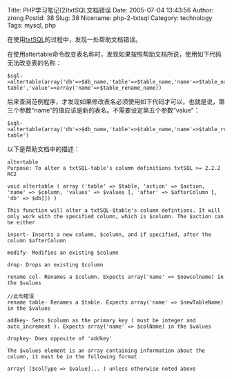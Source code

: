 Title: PHP学习笔记(2)txtSQL文档错误
Date: 2005-07-04 13:43:56
Author: zrong
Postid: 38
Slug: 38
Nicename: php-2-txtsql
Category: technology
Tags: mysql, php

在使用[txtSQL](http://chibiguy.dotgeek.org/index.php)的过程中，发现一处帮助文档错误。<!--more-->

在使用altertable命令改变表名称时，发现如果按照帮助文档所说，使用如下代码无法改变表的名称：

    $sql->altertable(array('db'=>$db_name,'table'=>$table_name,'name'=>$table_name,'action'=>'rename table','value'=>array('name'=>$table_rename_name))

后来查阅范例程序，才发现如果修改表名必须使用如下代码才可以，也就是说，第三个参数“name”的值应该是新的表名。不需要设定第五个参数“value”：

    $sql->altertable(array('db'=>$db_name,'table'=>$table_name,'name'=>$table_rename_name,'action'=>'rename table')

以下是帮助文档中的描述：

    altertable
    Purpose: To alter a txtSQL-table's column definitions txtSQL >= 2.2.2 RC2 

    void altertable ( array ('table' => $table, 'action' => $action, 'name' => $column, 'values' => $values [, 'after' => $afterColumn [, 'db' => $db]]) )

    This function will alter a txtSQL-$table's column defintions. It will only work with the specified column, which is $column. The $action can be either

    insert- Inserts a new column, $column, and if specified, after the column $afterColumn 

    modify- Modifies an existing $column 

    drop- Drops an existing $column 

    rename col- Renames a $column. Expects array('name' => $newcolname) in the $values 

    //此句错误
    rename table- Renames a $table. Expects array('name' => $newTableName) in the $values 

    addkey- Sets $column as the primary key ( must be integer and auto_increment ). Expects array('name' => $colName) in the $values 

    dropkey- Does opposite of 'addkey' 

    The $values element is an array containing information about the column, it must be in the following format

    array( [$colType => $value]... ) unless otherwise noted above
